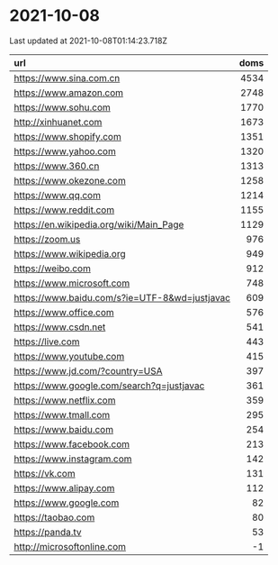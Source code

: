 # 2021-10-08

<!-- BEGIN -->
Last updated at 2021-10-08T01:14:23.718Z

url | doms
:- | -:
https://www.sina.com.cn | 4534
https://www.amazon.com | 2748
https://www.sohu.com | 1770
http://xinhuanet.com | 1673
https://www.shopify.com | 1351
https://www.yahoo.com | 1320
https://www.360.cn | 1313
https://www.okezone.com | 1258
https://www.qq.com | 1214
https://www.reddit.com | 1155
https://en.wikipedia.org/wiki/Main_Page | 1129
https://zoom.us | 976
https://www.wikipedia.org | 949
https://weibo.com | 912
https://www.microsoft.com | 748
https://www.baidu.com/s?ie=UTF-8&wd=justjavac | 609
https://www.office.com | 576
https://www.csdn.net | 541
https://live.com | 443
https://www.youtube.com | 415
https://www.jd.com/?country=USA | 397
https://www.google.com/search?q=justjavac | 361
https://www.netflix.com | 359
https://www.tmall.com | 295
https://www.baidu.com | 254
https://www.facebook.com | 213
https://www.instagram.com | 142
https://vk.com | 131
https://www.alipay.com | 112
https://www.google.com | 82
https://taobao.com | 80
https://panda.tv | 53
http://microsoftonline.com | -1
<!-- END -->

